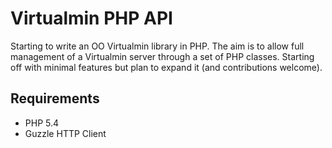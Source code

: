 Virtualmin PHP API
===================

Starting to write an OO Virtualmin library in PHP. The aim is to allow full
management of a Virtualmin server through a set of PHP classes. Starting off
with minimal features but plan to expand it (and contributions welcome).

Requirements
------------
* PHP 5.4
* Guzzle HTTP Client